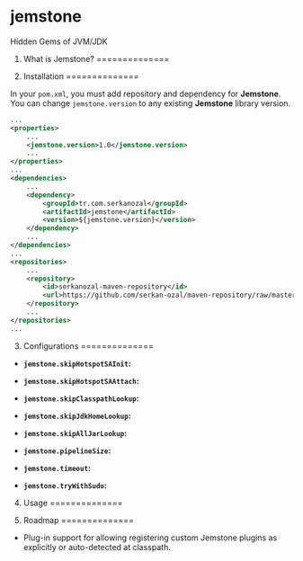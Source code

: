 # jemstone
Hidden Gems of JVM/JDK

1. What is Jemstone?
==============



2. Installation
==============

In your `pom.xml`, you must add repository and dependency for **Jemstone**. 
You can change `jemstone.version` to any existing **Jemstone** library version.

``` xml
...
<properties>
    ...
    <jemstone.version>1.0</jemstone.version>
    ...
</properties>
...
<dependencies>
    ...
	<dependency>
		<groupId>tr.com.serkanozal</groupId>
		<artifactId>jemstone</artifactId>
		<version>${jemstone.version}</version>
	</dependency>
	...
</dependencies>
...
<repositories>
	...
	<repository>
		<id>serkanozal-maven-repository</id>
		<url>https://github.com/serkan-ozal/maven-repository/raw/master/</url>
	</repository>
	...
</repositories>
...
```

3. Configurations
==============

* **`jemstone.skipHotspotSAInit`:** 

* **`jemstone.skipHotspotSAAttach`:** 

* **`jemstone.skipClasspathLookup`:** 

* **`jemstone.skipJdkHomeLookup`:** 

* **`jemstone.skipAllJarLookup`:** 

* **`jemstone.pipelineSize`:** 

* **`jemstone.timeout`:** 

* **`jemstone.tryWithSudo`:**


4. Usage
==============



5. Roadmap
==============

* Plug-in support for allowing registering custom Jemstone plugins as explicitly or auto-detected at classpath.
